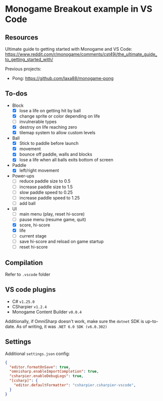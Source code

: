 # Monogame Breakout example in VS Code

## Resources

Ultimate guide to getting started with Monogame and VS Code:
https://www.reddit.com/r/monogame/comments/cst49i/the_ultimate_guide_to_getting_started_with/

Previous projects:
- Pong: https://github.com/laxa88/monogame-pong

## To-dos

- Block
  - [x] lose a life on getting hit by ball
  - [x] change sprite or color depending on life
  - [ ] invulnerable types
  - [x] destroy on life reaching zero
  - [x] tilemap system to allow custom levels

- Ball
  - [x] Stick to paddle before launch
  - [x] movement
  - [x] bounce off paddle, walls and blocks
  - [x] lose a life when all balls exits bottom of screen

- Paddle
  - [x] left/right movement

- Power-ups
  - [ ] reduce paddle size to 0.5
  - [ ] increase paddle size to 1.5
  - [ ] slow paddle speed to 0.25
  - [ ] increase paddle speed to 1.25
  - [ ] add ball

- UI
  - [ ] main menu (play, reset hi-score)
  - [ ] pause menu (resume game, quit)
  - [x] score, hi-score
  - [x] life
  - [ ] current stage
  - [ ] save hi-score and reload on game startup
  - [ ] reset hi-score

## Compilation

Refer to `.vscode` folder

## VS code plugins

- C# `v1.25.0`
- CSharpier `v1.2.4`
- Monogame Content Builder `v0.0.4`

Additionally, if OmniSharp doesn't work, make sure the `dotnet` SDK is up-to-date. As of writing, it was `.NET 6.0 SDK (v6.0.302)`

## Settings

Additional `settings.json` config:

```json
{
  "editor.formatOnSave": true,
  "omnisharp.enableImportCompletion": true,
  "csharpier.enableDebugLogs": true,
  "[csharp]": {
    "editor.defaultFormatter": "csharpier.csharpier-vscode",
  }
}
```